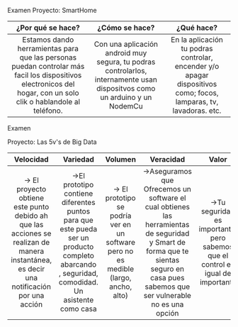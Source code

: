 Examen
Proyecto: SmartHome

 
|¿Por qué se hace?|¿Cómo se hace?|¿Qué hace?
|:---:   |:---:          |:---:   
|Estamos dando herramientas para que las personas puedan controlar más facil los dispositivos electronicos del hogar, con un solo clik o hablandole al teléfono.|Con una aplicación android muy segura, tu podras controlarlos, internamente usan dispositvos como un arduino y un NodemCu|En la aplicación tu podras controlar, encender y/o apagar dispositivos como; focos, lamparas, tv, lavadoras. etc.


Examen

Proyecto: Las 5v's de Big Data

|Velocidad|Variedad |Volumen|Veracidad|Valor
|:---:   |:---:          |:---:|:---:|:---:
-> El proyecto obtiene este punto debido ah que  las acciones se realizan de manera instantánea, es decir una notificación por una acción|->El prototipo contiene diferentes puntos para que este pueda ser un producto completo abarcando , seguridad, comodidad. Un asistente como casa |-> El prototipo  se podría ver en un software  pero no es medible  (largo, ancho, alto)|->Aseguramos que   Ofrecemos un   software el cual obtienes  las herramientas de seguridad y Smart de forma que te sientas seguro en casa   pues sabemos  que ser vulnerable no es una opción|->Tu seguridad es importante, pero sabemos que el control es igual de importante
